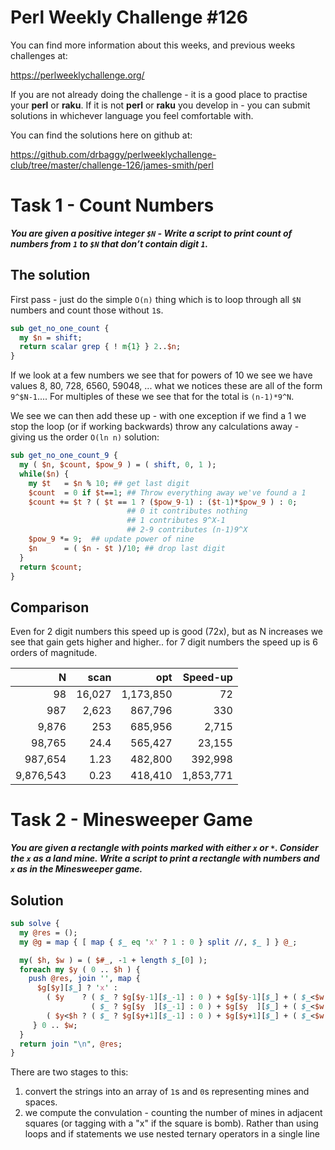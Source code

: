 # Perl Weekly Challenge #126

You can find more information about this weeks, and previous weeks challenges at:

  https://perlweeklychallenge.org/

If you are not already doing the challenge - it is a good place to practise your
**perl** or **raku**. If it is not **perl** or **raku** you develop in - you can
submit solutions in whichever language you feel comfortable with.

You can find the solutions here on github at:

https://github.com/drbaggy/perlweeklychallenge-club/tree/master/challenge-126/james-smith/perl

# Task 1 - Count Numbers

***You are given a positive integer `$N` - Write a script to print count of numbers from `1` to `$N` that don’t contain digit `1`.***

## The solution

First pass - just do the simple `O(n)` thing which is to loop through all `$N` numbers and count those without `1`s.

```perl
sub get_no_one_count {
  my $n = shift;
  return scalar grep { ! m{1} } 2..$n;
}
```

If we look at a few numbers we see that for powers of 10 we see we have values 8, 80, 728, 6560, 59048, ... what we notices these are all of the form `9^$N-1`.... For multiples of these we see that for the total is `(n-1)*9^N`.

We see we can then add these up - with one exception if we find a 1 we stop the loop (or if working backwards) throw any calculations away - giving us the order `O(ln n)` solution:

```perl
sub get_no_one_count_9 {
  my ( $n, $count, $pow_9 ) = ( shift, 0, 1 );
  while($n) {
    my $t   = $n % 10; ## get last digit
    $count  = 0 if $t==1; ## Throw everything away we've found a 1
    $count += $t ? ( $t == 1 ? ($pow_9-1) : ($t-1)*$pow_9 ) : 0;
                          ## 0 it contributes nothing
                          ## 1 contributes 9^X-1
                          ## 2-9 contributes (n-1)9^X
    $pow_9 *= 9;  ## update power of nine
    $n      = ( $n - $t )/10; ## drop last digit
  }
  return $count;
}
```

## Comparison
Even for 2 digit numbers this speed up is good (72x), but as N increases
we see that gain gets higher and higher.. for 7 digit numbers the speed
up is 6 orders of magnitude.

| N         | scan      | opt       | Speed-up   |
| --------: | --------: | --------: | ---------: |
|        98 | 16,027    | 1,173,850 |        72  |
|       987 |  2,623    |   867,796 |       330  |
|     9,876 |    253    |   685,956 |     2,715  |
|    98,765 |     24.4  |   565,427 |    23,155  |
|   987,654 |      1.23 |   482,800 |   392,998  |
| 9,876,543 |      0.23 |   418,410 | 1,853,771  |

# Task 2 - Minesweeper Game

***You are given a rectangle with points marked with either `x` or `*`. Consider the `x` as a land mine. Write a script to print a rectangle with numbers and `x` as in the Minesweeper game.***

## Solution

```perl
sub solve {
  my @res = ();
  my @g = map { [ map { $_ eq 'x' ? 1 : 0 } split //, $_ ] } @_;

  my( $h, $w ) = ( $#_, -1 + length $_[0] );
  foreach my $y ( 0 .. $h ) {
    push @res, join '', map {
      $g[$y][$_] ? 'x' :
        ( $y    ? ( $_ ? $g[$y-1][$_-1] : 0 ) + $g[$y-1][$_] + ( $_<$w ? $g[$y-1][$_+1] : 0 ) : 0 ) +
                  ( $_ ? $g[$y  ][$_-1] : 0 ) + $g[$y  ][$_] + ( $_<$w ? $g[$y  ][$_+1] : 0 )       +
        ( $y<$h ? ( $_ ? $g[$y+1][$_-1] : 0 ) + $g[$y+1][$_] + ( $_<$w ? $g[$y+1][$_+1] : 0 ) : 0 )
     } 0 .. $w;
  }
  return join "\n", @res;
}
```

There are two stages to this:

 1. convert the strings into an array of `1`s and `0`s representing mines and spaces.
 2. we compute the convulation - counting the number of mines in adjacent squares (or tagging with a "x" if the square is bomb).
   Rather than using loops and if statements we use nested ternary operators in a single line

